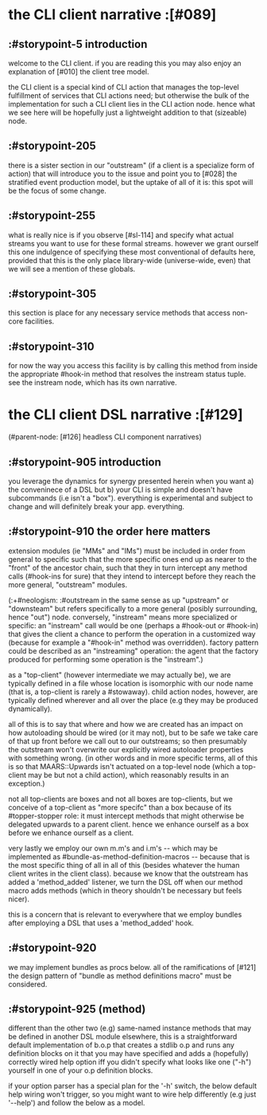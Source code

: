 # the CLI client narrative :[#089]

## :#storypoint-5 introduction

welcome to the CLI client. if you are reading this you may also enjoy
an explanation of [#010] the client tree model.

the CLI client is a special kind of CLI action that manages the top-level
fulfillment of services that CLI actions need; but otherwise the bulk of
the implementation for such a CLI client lies in the CLI action node. hence
what we see here will be hopefully just a lightweight addition to that
(sizeable) node.



## :#storypoint-205

there is a sister section in our "outstream" (if a client is a specialize
form of action) that will introduce you to the issue and point you to
[#028] the stratified event production model, but the uptake of all of it is:
this spot will be the focus of some change.



## :#storypoint-255

what is really nice is if you observe [#sl-114] and specify what actual
streams you want to use for these formal streams. however we grant ourself
this one indulgence of specifying these most conventional of defaults here,
provided that this is the only place library-wide (universe-wide, even) that
we will see a mention of these globals.



## :#storypoint-305

this section is place for any necessary service methods that access
non-core facilities.



## :#storypoint-310

for now the way you access this facility is by calling this method from
inside the appropriate #hook-in method that resolves the instream status
tuple. see the instream node, which has its own narrative.



# the CLI client DSL narrative :[#129]

(#parent-node: [#126] headless CLI component narratives)

## :#storypoint-905 introduction

you leverage the dynamics for synergy presented herein when you want a) the
conveninece of a DSL but b) your CLI is simple and doesn't have subcommands
(i.e isn't a "box"). everything is experimental and subject to change and will
definitely break your app. everything.



## :#storypoint-910 the order here matters

extension modules (ie "MMs" and "IMs") must be included in order from general
to specific such that the more specific ones end up as nearer to the "front"
of the ancestor chain, such that they in turn intercept any method calls
(#hook-ins for sure) that they intend to intercept before they reach the more
general, "outstream" modules.

(:+#neologism: :#outstream in the same sense as up "upstream" or "downsteam"
but refers specifically to a more general (posibly surrounding, hence "out")
node. conversely, "instream" means more specialized or specific: an "instream"
call would be one (perhaps a #hook-out or #hook-in) that gives the client a
chance to perform the operation in a customized way (because for example
a "#hook-in" method was overridden). factory pattern could be described as an
"instreaming" operation: the agent that the factory produced for performing
some operation is the "instream".)

as a "top-client" (however intermediate we may actually be), we are typically
defined in a file whose location is isomorphic with our node name (that is, a
top-client is rarely a #stowaway). child action nodes, however, are typically
defined wherever and all over the place (e.g they may be produced dynamically).

all of this is to say that where and how we are created has an impact on how
autoloading should be wired (or it may not), but to be safe we take care of
that up front before we call out to our outstreams; so then presumably the
outstream won't overwrite our explicitly wired autoloader properties with
something wrong. (in other words and in more specific terms, all of this is
so that MAARS::Upwards isn't actuated on a top-level node (which a top-client
may be but not a child action), which reasonably results in an exception.)

not all top-clients are boxes and not all boxes are top-clients, but we
conceive of a top-client as "more specifc" than a box because of its
#topper-stopper role: it must intercept methods that might otherwise be
delegated upwards to a parent client. hence we enhance ourself as a box
before we enhance ourself as a client.

very lastly we employ our own m.m's and i.m's -- which may be implemented as
#bundle-as-method-definition-macros -- because that is the most specific
thing of all in all of this (besides whatever the human client writes
in the client class). because we know that the outstream has added a
'method_added' listener, we turn the DSL off when our method macro adds
methods (which in theory shouldn't be necessary but feels nicer).

this is a concern that is relevant to everywhere that we employ bundles
after employing a DSL that uses a 'method_added' hook.



## :#storypoint-920

we may implement bundles as procs below. all of the ramifications of
[#121] the design pattern of "bundle as method definitions macro" must be
considered.



## :#storypoint-925 (method)

different than the other two (e.g) same-named instance methods that may be
defined in another DSL module elsewhere, this is a straightforward default
implementation of b.o.p that creates a stdlib o.p and runs any definition
blocks on it that you may have specified and adds a (hopefully) correctly
wired help option iff you didn't specify what looks like one ("-h") yourself
in one of your o.p definition blocks.

if your option parser has a special plan for the '-h' switch, the below
default help wiring won't trigger, so you might want to wire help differently
(e.g just '--help') and follow the below as a model.
